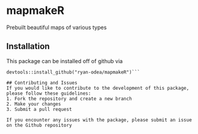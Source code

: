 # mapmakeR
Prebuilt beautiful maps of various types

## Installation
This package can be installed off of github via
  ```if(!require(devtools) install.package(devtools)
  devtools::install_github("ryan-odea/mapmakeR")```

## Contributing and Issues
If you would like to contribute to the development of this package, please follow these guidelines:
1. Fork the repository and create a new branch
2. Make your changes
3. Submit a pull request

If you encounter any issues with the package, please submit an issue on the Github repository

